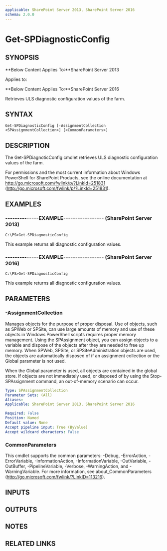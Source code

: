 ```yaml
---
applicable: SharePoint Server 2013, SharePoint Server 2016
schema: 2.0.0
---
```


# Get-SPDiagnosticConfig

## SYNOPSIS
**Below Content Applies To:**SharePoint Server 2013

Applies to:

**Below Content Applies To:**SharePoint Server 2016

Retrieves ULS diagnostic configuration values of the farm.



## SYNTAX

```
Get-SPDiagnosticConfig [-AssignmentCollection <SPAssignmentCollection>] [<CommonParameters>]
```

## DESCRIPTION
The Get-SPDiagnoticConfig cmdlet retrieves ULS diagnostic configuration values of the farm.

For permissions and the most current information about Windows PowerShell for SharePoint Products, see the online documentation at http://go.microsoft.com/fwlink/p/?LinkId=251831 (http://go.microsoft.com/fwlink/p/?LinkId=251831).

## EXAMPLES

### --------------EXAMPLE----------------- (SharePoint Server 2013)
```
C:\PS>Get-SPDiagnosticConfig
```

This example returns all diagnostic configuration values.

### --------------EXAMPLE----------------- (SharePoint Server 2016)
```
C:\PS>Get-SPDiagnosticConfig
```

This example returns all diagnostic configuration values.

## PARAMETERS

### -AssignmentCollection
Manages objects for the purpose of proper disposal.
Use of objects, such as SPWeb or SPSite, can use large amounts of memory and use of these objects in Windows PowerShell scripts requires proper memory management.
Using the SPAssignment object, you can assign objects to a variable and dispose of the objects after they are needed to free up memory.
When SPWeb, SPSite, or SPSiteAdministration objects are used, the objects are automatically disposed of if an assignment collection or the Global parameter is not used.

When the Global parameter is used, all objects are contained in the global store.
If objects are not immediately used, or disposed of by using the Stop-SPAssignment command, an out-of-memory scenario can occur.

```yaml
Type: SPAssignmentCollection
Parameter Sets: (All)
Aliases: 
Applicable: SharePoint Server 2013, SharePoint Server 2016

Required: False
Position: Named
Default value: None
Accept pipeline input: True (ByValue)
Accept wildcard characters: False
```

### CommonParameters
This cmdlet supports the common parameters: -Debug, -ErrorAction, -ErrorVariable, -InformationAction, -InformationVariable, -OutVariable, -OutBuffer, -PipelineVariable, -Verbose, -WarningAction, and -WarningVariable. For more information, see about_CommonParameters (http://go.microsoft.com/fwlink/?LinkID=113216).

## INPUTS

## OUTPUTS

## NOTES

## RELATED LINKS

